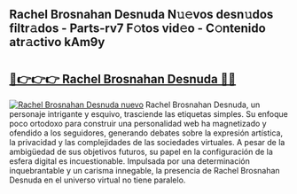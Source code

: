 ## Rachel Brosnahan Desnuda N𝚞𝚎vos desn𝚞dos filtr𝚊dos - Parts-rv7 F𝚘tos vid𝚎o - C𝚘ntenido atr𝚊ctivo kAm9y

# <h2><a href="http://mb5jvf.tromn.icu/?c=Rachel+Brosnahan+Desnuda">🔗👉👉👉 Rachel Brosnahan Desnuda 🔗🔗</a></h2>

[![Rachel Brosnahan Desnuda nuevo](https://i.imgur.com/pEAQMta.gif)](http://mb5jvf.tromn.icu/?c=Rachel+Brosnahan+Desnuda)
Rachel Brosnahan Desnuda, un personaje intrigante y esquivo, trasciende las etiquetas simples. Su enfoque poco ortodoxo para construir una personalidad web ha magnetizado y ofendido a los seguidores, generando debates sobre la expresión artística, la privacidad y las complejidades de las sociedades virtuales. A pesar de la ambigüedad de sus objetivos futuros, su papel en la configuración de la esfera digital es incuestionable. Impulsada por una determinación inquebrantable y un carisma innegable, la presencia de Rachel Brosnahan Desnuda en el universo virtual no tiene paralelo.
